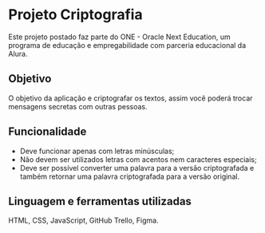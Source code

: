 # Projeto Criptografia

Este projeto postado faz parte do ONE - Oracle Next Education, um programa de educação e empregabilidade com parceria educacional da Alura. 

## Objetivo
O objetivo da aplicação e criptografar os textos, assim você poderá trocar mensagens secretas com outras pessoas.

## Funcionalidade
- Deve funcionar apenas com letras minúsculas;
- Não devem ser utilizados letras com acentos nem caracteres especiais;
- Deve ser possível converter uma palavra para a versão criptografada e também retornar uma palavra criptografada para a versão original. 

## Linguagem e ferramentas utilizadas
HTML, CSS, JavaScript, GitHub Trello, Figma.
